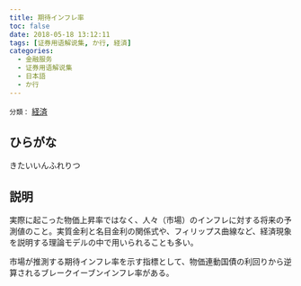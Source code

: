 ```yaml
---
title: 期待インフレ率
toc: false
date: 2018-05-18 13:12:11
tags: [证券用语解说集, か行, 経済]
categories:
  - 金融服务
  - 证券用语解说集
  - 日本語
  - か行
---
```


`分類：` [経済](/tags/経済/)

## ひらがな

きたいいんふれりつ

## 説明

実際に起こった物価上昇率ではなく、人々（市場）のインフレに対する将来の予測値のこと。実質金利と名目金利の関係式や、フィリップス曲線など、経済現象を説明する理論モデルの中で用いられることも多い。

市場が推測する期待インフレ率を示す指標として、物価連動国債の利回りから逆算されるブレークイーブンインフレ率がある。
